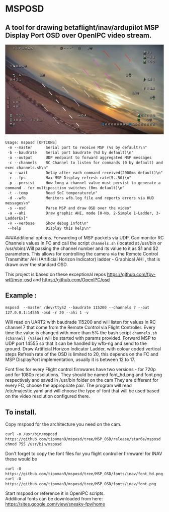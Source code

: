  # MSPOSD
## A tool for drawing betaflight/inav/ardupilot MSP Display Port OSD over OpenIPC video stream.

[![Video sample](pics/AHI_OSD.png)](https://www.youtube.com/watch?v=4907k5c7b4U)

```
Usage: msposd [OPTIONS]
 -m --master      Serial port to receive MSP (%s by default)\n"
 -b --baudrate    Serial port baudrate (%d by default)\n"
 -o --output	  UDP endpoint to forward aggregated MSP messages
 -c --channels    RC Channel to listen for commands (0 by default) and exec channels.sh\n"
 -w --wait        Delay after each command received(2000ms default)\n"
 -r --fps         Max MSP Display refresh rate(5..50)\n"
 -p --persist     How long a channel value must persist to generate a command - for multiposition switches (0ms default)\n"
 -t --temp        Read SoC temperature\n"
 -d --wfb         Monitors wfb.log file and reports errors via HUD messages\n"
 -s --osd         Parse MSP and draw OSD over the video"
 -a --ahi         Draw graphic AHI, mode [0-No, 2-Simple 1-Ladder, 3-LadderEx]"
 -v --verbose     Show debug infot\n"	       
 --help           Display this help\n"
```

###Additional options.
Forwarding of MSP packets via UDP.
Can monitor RC Channels values in FC and call the script `channels.sh` (located at /usr/bin or /usr/sbin).Will passing the channel number and its value to it as $1 and $2 parameters. This allows for controlling the camera via the Remote Control Transmitter
AHI (Artificial Horizon Indicator) ladder - Graphical AHI , that is drawn over the standard OSD.

This project is based on these exceptional repos https://github.com/fpv-wtf/msp-osd and https://github.com/OpenIPC/osd

## Example :

```
msposd  --master /dev/ttyS2 --baudrate 115200 --channels 7 --out 127.0.0.1:14555 -osd -r 20 --ahi 1 -v
```
Will read on  UART2 with baudrade 115200 and will listen for values in RC channel 7 that come from the Remote Control via Flight Controller.
Every time the value is changed with more than 5% the bash script ```channels.sh {Channel} {Value}``` will be started with params provided.
Forward MSP to UDP port 14555 so that it can be handled by wfb-ng and send to the ground.
Draw Artificial Horizon Indicator Ladder, with colour coded vertical steps
Refresh rate of the OSD is limited to 20, this depends on the FC and MSP DisplayPort implementation, usually it is between 12 to 17.

Font files for every Flight control firmwares have two versions - for 720p and for 1080p resolutions. They should be named font_hd.png and font.png respectively and saved in /usr/bin folder on the cam
They are different for every FC, choose the appropriate pair.
The program will read /etc/majestic.yaml and will choose the type of font that will be used based on the video resolution configured there.

## To install.
Copy msposd for the architecture you need on the cam.  
```
curl -o /usr/bin/msposd https://github.com/tipoman9/msposd/tree/MSP_OSD/release/star6e/msposd
chmod 755 /usr/bin/msposd
```
Don't forget to copy the font files for you flight controller firmware!
for INAV these would be
```
curl -O https://github.com/tipoman9/msposd/tree/MSP_OSD/fonts/inav/font_hd.png
curl -O https://github.com/tipoman9/msposd/tree/MSP_OSD/fonts/inav/font.png
```
Start msposd or reference it in OpenIPC scripts.  
Additional fonts can be downloaded from here: https://sites.google.com/view/sneaky-fpv/home 

